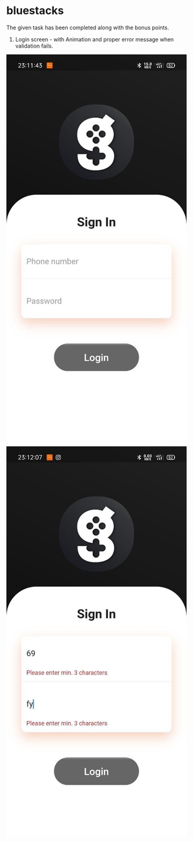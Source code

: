 # bluestacks
The given task has been completed along with the bonus points.

1. Login screen - with Animation and proper error message when validation fails.


![alt text](https://github.com/iamgopalgaur/bluestacks/blob/main/screenshots/photo_2021-09-12_23-15-03.jpg)  ![alt_text](https://github.com/iamgopalgaur/bluestacks/blob/main/screenshots/photo_2021-09-12_23-15-07.jpg) 
